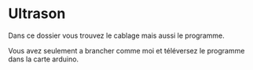 # Ultrason
Dans ce dossier vous trouvez le cablage mais aussi le programme.

Vous avez seulement a brancher comme moi et téléversez le programme dans la carte arduino.
